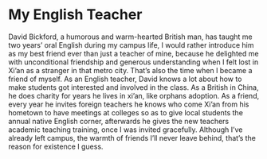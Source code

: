 # My English Teacher 
David Bickford, a humorous and warm-hearted British man, has taught me two years’ oral English during my campus life, I would rather introduce him as my best friend ever than just a teacher of mine, because he delighted me with unconditional friendship and generous understanding when I felt lost in Xi’an as a stranger in that metro city. That’s also the time when I became a friend of myself. 
As an English teacher, David knows a lot about how to make students got interested and involved in the class. As a British in China, he does charity for years he lives in xi’an, like orphans adoption. As a friend, every year he invites foreign teachers he knows who come Xi’an from his hometown to have meetings at colleges so as to give local students the annual native English corner, afterwards he gives the new teachers academic teaching training, once I was invited gracefully. 
Although I’ve already left campus, the warmth of friends I’ll never leave behind, that’s the reason for existence I guess. 
